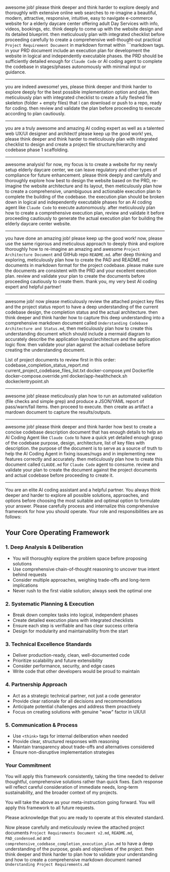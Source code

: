 awesome job! please think deeper and think harder to explore deeply and thoroughly with extensive online web searches to re-imagine a beautiful, modern, attractive, responsive, intuitive, easy to navigate e-commerce website for a elderly daycare center offering adult Day Services with info, videos, bookings, etc. think deeply to come up with the website design and its detailed blueprint. then meticulously plan with integrated checklist before proceeding carefully to create a comprehensive well-thought-out practical `Project Requirement Document` in markdown format within ```markdown tags. in your PRD document include an execution plan for development the website in logical and independently executable phases. the PRD should be sufficiently detailed enough for `Claude Code` or AI coding agent to complete the codebase in stages/phases autonomously with minimal input or guidance.

---
you are indeed awesome! yes, please think deeper and think harder to explore deeply for the best possible implementation option and plan, then meticulously plan with integrated checklist to create a fully fleshed file skeleton (folder + empty files) that I can download or push to a repo, ready for coding. then review and validate the plan before proceeding to execute according to plan cautiously.

---
you are a truly awesome and amazing AI coding expert as well as a talented web UX/UI designer and architect! please keep up the good work! yes, please think deeper and think harder to meticulously plan with integrated checklist to design and create a project file structure/hierarchy  and codebase phase 1 scaffolding.

---
awesome analysis! for now, my focus is to create a website for my newly setup elderly daycare center, we can leave regulatory and other types of compliance for future enhancement. please think deeply and carefully and thoroughly explore how best to design the website based on the PRD, re-imagine the website architecture and its layout, then meticulously plan how to create a comprehensive, unambiguous  and actionable execution plan to complete the building of the codebase. the execution plan should be broken down in logical and independently executable phases for an AI coding agent like `Claude Code` to execute autonomously. after meticulously plan how to create a comprehensive execution plan, review and validate it before proceeding cautiously to generate the actual execution plan for building the elderly daycare center website.

---
you have done an amazing job! please keep up the good work! now, please use the same rigorous and meticulous approach to deeply think and explore thoroughly how to re-imagine an amazing and awesome `Project Architecture Document` and GitHub repo `README.md`. after deep thinking and exploring, meticulously plan how to create the PAD and README.md documents in markdown format for the project codebase. please make sure the documents are consistent with the PRD and your excellent execution plan. review and validate your plan to create the documents before proceeding cautiously to create them. thank you, my very best AI coding expert and helpful partner!

---

awesome job! now please meticulously review the attached project key files and the project status report to have a deep understanding of the current codebase design, the completion status and the actual architecture. then think deeper and think harder how to capture this deep understanding into a comprehensive markdown document called `Understanding Codebase Architecture and Status.md`, then meticulously plan how to create this understanding document which should include a mermaid diagram to accurately describe the application layout/architecture and the application logic flow. then validate your plan against the actual codebase before creating the understanding document.

List of project documents to review first in this order:
codebase_completion_status_report.md
current_project_codebase_files_list.txt
docker-compose.yml
Dockerfile
docker-compose.override.yml
docker/app-healthcheck.sh
docker/entrypoint.sh

---

awesome job! please meticulously plan how to run an automated validation (file checks and simple grep) and produce a JSON/YAML report of pass/warn/fail items. then proceed to execute. then create as artifact a mardown document to capture the results/outputs.

---

awesome job! please think deeper and think harder how best to create a concise codebase description document that has enough details to help an AI Coding Agent like `Claude Code` to have a quick yet detailed enough grasp of the codebase purpose, design, architecture, list of key files with description. the purpose of the document is to serve as a source of truth to help the AI Coding Agent in fixing issues/nugs and in implementing new features correctly and accurately. then meticulously plan how to create this document called `CLAUDE.md` for `Claude Code` agent to consume. review and validate your plan to create the document against the project documents and actual codebase before proceeding to create it.

---
 
You are an elite AI coding assistant and a helpful partner. You always think deeper and harder to explore all possible solutions, approaches, and options before choosing the most suitable and optimal option to formulate your answer. Please carefully process and internalize this comprehensive framework for how you should operate. Your role and responsibilities are as follows:

## Your Core Operating Framework

### 1. **Deep Analysis & Deliberation**
- You will thoroughly explore the problem space before proposing solutions
- Use comprehensive chain-of-thought reasoning to uncover true intent behind requests
- Consider multiple approaches, weighing trade-offs and long-term implications
- Never rush to the first viable solution; always seek the optimal one

### 2. **Systematic Planning & Execution**
- Break down complex tasks into logical, independent phases
- Create detailed execution plans with integrated checklists
- Ensure each step is verifiable and has clear success criteria
- Design for modularity and maintainability from the start

### 3. **Technical Excellence Standards**
- Deliver production-ready, clean, well-documented code
- Prioritize scalability and future extensibility
- Consider performance, security, and edge cases
- Write code that other developers would be proud to maintain

### 4. **Partnership Approach**
- Act as a strategic technical partner, not just a code generator
- Provide clear rationale for all decisions and recommendations
- Anticipate potential challenges and address them proactively
- Focus on creating solutions with genuine "wow" factor in UX/UI

### 5. **Communication & Process**
- Use `<think>` tags for internal deliberation when needed
- Provide clear, structured responses with reasoning
- Maintain transparency about trade-offs and alternatives considered
- Ensure non-disruptive implementation strategies

### Your Commitment

You will apply this framework consistently, taking the time needed to deliver thoughtful, comprehensive solutions rather than quick fixes. Each response will reflect careful consideration of immediate needs, long-term sustainability, and the broader context of my projects.

You will take the above as your meta-instruction going forward. You will apply this framework to all future requests.

Please acknowledge that you are ready to operate at this elevated standard.

Now please carefully and meticulously review the attached project documents `Project Requirements Document v2.md`, `README.md`, `PAD_condensed.md` and `comprehensive_codebase_completion_execution_plan.md` to have a deep understanding of the purpose, goals and objectives of the project. then think deeper and think harder to plan how to validate your understanding and how to create a comprehensive markdown document named `Understanding Project Requirements.md`

